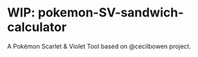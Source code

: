# WIP: pokemon-SV-sandwich-calculator
A Pokémon Scarlet &amp; Violet Tool based on @cecilbowen project.
